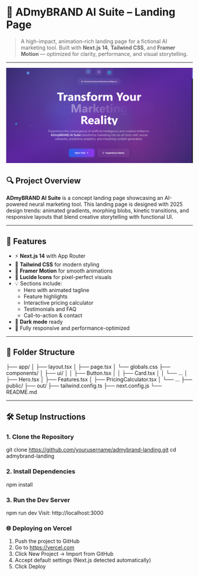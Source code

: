 # 🧠 ADmyBRAND AI Suite – Landing Page

> A high-impact, animation-rich landing page for a fictional AI marketing tool. Built with **Next.js 14**, **Tailwind CSS**, and **Framer Motion** — optimized for clarity, performance, and visual storytelling.

---
![Landing Page Preview](./preview.png)

## 🔍 Project Overview

**ADmyBRAND AI Suite** is a concept landing page showcasing an AI-powered neural marketing tool. This landing page is designed with 2025 design trends: animated gradients, morphing blobs, kinetic transitions, and responsive layouts that blend creative storytelling with functional UI.

---

## 🚀 Features

- ⚡ **Next.js 14** with App Router
- 🎨 **Tailwind CSS** for modern styling
- 🧠 **Framer Motion** for smooth animations
- 💎 **Lucide Icons** for pixel-perfect visuals
- 💡 Sections include:
  - Hero with animated tagline
  - Feature highlights
  - Interactive pricing calculator
  - Testimonials and FAQ
  - Call-to-action & contact
- 🌙 **Dark mode** ready
- 📱 Fully responsive and performance-optimized

---

## 📁 Folder Structure

├── app/
│ ├── layout.tsx
│ ├── page.tsx
│ └── globals.css
├── components/
│ ├── ui/
│ │ ├── Button.tsx
│ │ ├── Card.tsx
│ │ └── ...
│ ├── Hero.tsx
│ ├── Features.tsx
│ ├── PricingCalculator.tsx
│ └── ...
├── public/
├── out/
├── tailwind.config.ts
├── next.config.js
└── README.md

---

## 🛠 Setup Instructions

### 1. Clone the Repository

git clone https://github.com/yourusername/admybrand-landing.git
cd admybrand-landing

### 2. Install Dependencies

npm install

### 3. Run the Dev Server

npm run dev
Visit: http://localhost:3000

### 🌐 Deploying on Vercel
1. Push the project to GitHub
2. Go to https://vercel.com
3. Click New Project → Import from GitHub
4. Accept default settings (Next.js detected automatically)
5. Click Deploy
